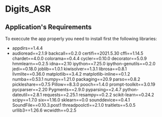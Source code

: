# Digits_ASR


## Application's Requirements
To execcute the app properly you need to install first the following libraries:
- appdirs==1.4.4
- audioread==2.1.9
backcall==0.2.0
certifi==2021.5.30
cffi==1.14.5
chardet==4.0.0
colorama==0.4.4
cycler==0.10.0
decorator==5.0.9
hmmlearn==0.2.5
idna==2.10
ipython==7.25.0
ipython-genutils==0.2.0
jedi==0.18.0
joblib==1.0.1
kiwisolver==1.3.1
librosa==0.8.1
llvmlite==0.36.0
matplotlib==3.4.2
matplotlib-inline==0.1.2
numba==0.53.1
numpy==1.21.0
packaging==20.9
parso==0.8.2
pickleshare==0.7.5
Pillow==8.3.0
pooch==1.4.0
prompt-toolkit==3.0.19
pycparser==2.20
Pygments==2.9.0
pyparsing==2.4.7
python-dateutil==2.8.1
requests==2.25.1
resampy==0.2.2
scikit-learn==0.24.2
scipy==1.7.0
six==1.16.0
sklearn==0.0
sounddevice==0.4.1
SoundFile==0.10.3.post1
threadpoolctl==2.1.0
traitlets==5.0.5
urllib3==1.26.6
wcwidth==0.2.5
